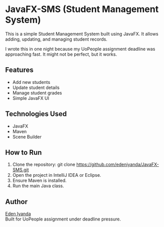 # JavaFX-SMS (Student Management System)

This is a simple Student Management System built using JavaFX. It allows adding, updating, and managing student records.

I wrote this in one night because my UoPeople assignment deadline was approaching fast. It might not be perfect, but it works.

## Features
- Add new students
- Update student details
- Manage student grades
- Simple JavaFX UI

## Technologies Used
- JavaFX
- Maven
- Scene Builder

## How to Run
1. Clone the repository:
   git clone https://github.com/edeniyanda/JavaFX-SMS.git
2. Open the project in IntelliJ IDEA or Eclipse.
3. Ensure Maven is installed.
4. Run the main Java class.

## Author
[Eden Iyanda](https://www.linkedin.com/in/edeniyanda/)  
Built for UoPeople assignment under deadline pressure.
